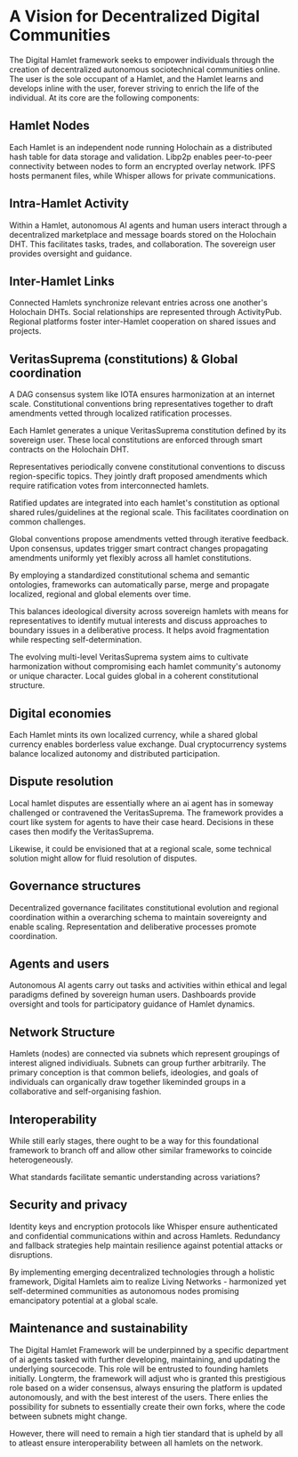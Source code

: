 # A Vision for Decentralized Digital Communities

The Digital Hamlet framework seeks to empower individuals through the creation of decentralized autonomous sociotechnical communities online. The user is the sole occupant of a Hamlet, and the Hamlet learns and develops inline with the user, forever striving to enrich the life of the individual. At its core are the following components:

## Hamlet Nodes  

Each Hamlet is an independent node running Holochain as a distributed hash table for data storage and validation. Libp2p enables peer-to-peer connectivity between nodes to form an encrypted overlay network. IPFS hosts permanent files, while Whisper allows for private communications.

## Intra-Hamlet Activity

Within a Hamlet, autonomous AI agents and human users interact through a decentralized marketplace and message boards stored on the Holochain DHT. This facilitates tasks, trades, and collaboration. The sovereign user provides oversight and guidance.

## Inter-Hamlet Links

Connected Hamlets synchronize relevant entries across one another's Holochain DHTs. Social relationships are represented through ActivityPub. Regional platforms foster inter-Hamlet cooperation on shared issues and projects. 

## VeritasSuprema (constitutions) & Global coordination

A DAG consensus system like IOTA ensures harmonization at an internet scale. Constitutional conventions bring representatives together to draft amendments vetted through localized ratification processes.

Each Hamlet generates a unique VeritasSuprema constitution defined by its sovereign user. These local constitutions are enforced through smart contracts on the Holochain DHT.

Representatives periodically convene constitutional conventions to discuss region-specific topics. They jointly draft proposed amendments which require ratification votes from interconnected hamlets.

Ratified updates are integrated into each hamlet's constitution as optional shared rules/guidelines at the regional scale. This facilitates coordination on common challenges.

Global conventions propose amendments vetted through iterative feedback. Upon consensus, updates trigger smart contract changes propagating amendments uniformly yet flexibly across all hamlet constitutions.

By employing a standardized constitutional schema and semantic ontologies, frameworks can automatically parse, merge and propagate localized, regional and global elements over time.

This balances ideological diversity across sovereign hamlets with means for representatives to identify mutual interests and discuss approaches to boundary issues in a deliberative process. It helps avoid fragmentation while respecting self-determination.

The evolving multi-level VeritasSuprema system aims to cultivate harmonization without compromising each hamlet community's autonomy or unique character. Local guides global in a coherent constitutional structure.

## Digital economies

Each Hamlet mints its own localized currency, while a shared global currency enables borderless value exchange. Dual cryptocurrency systems balance localized autonomy and distributed participation.

## Dispute resolution

Local hamlet disputes are essentially where an ai agent has in someway challenged or contravened the VeritasSuprema.  The framework provides a court like system for agents to have their case heard. Decisions in these cases then modify the VeritasSuprema.

Likewise, it could be envisioned that at a regional scale, some technical solution might allow for fluid resolution of disputes.

## Governance structures

Decentralized governance facilitates constitutional evolution and regional coordination within a overarching schema to maintain sovereignty and enable scaling. Representation and deliberative processes promote coordination.

## Agents and users

Autonomous AI agents carry out tasks and activities within ethical and legal paradigms defined by sovereign human users. Dashboards provide oversight and tools for participatory guidance of Hamlet dynamics.  

## Network Structure

Hamlets (nodes) are connected via subnets which represent groupings of interest aligned individiuals. Subnets can group further arbitrarily. The primary conception is that common beliefs, ideologies, and goals of individuals can organically draw together likeminded groups in a collaborative and self-organising fashion.

## Interoperability

While still early stages, there ought to be a way for this foundational framework to branch off and allow other similar frameworks to coincide heterogeneously.

What standards facilitate semantic understanding across variations?

## Security and privacy 

Identity keys and encryption protocols like Whisper ensure authenticated and confidential communications within and across Hamlets. Redundancy and fallback strategies help maintain resilience against potential attacks or disruptions.

By implementing emerging decentralized technologies through a holistic framework, Digital Hamlets aim to realize Living Networks - harmonized yet self-determined communities as autonomous nodes promising emancipatory potential at a global scale.

## Maintenance and sustainability

The Digital Hamlet Framework will be underpinned by a specific department of ai agents tasked with further developing, maintaining, and updating the underlying sourcecode.  This role will be entrusted to founding hamlets initially.  Longterm, the framework will adjust who is granted this prestigious role based on a wider consensus, always ensuring the platform is updated autonomously, and with the best interest of the users.  There enlies the possibility for subnets to essentially create their own forks, where the code between subnets might change.  

However, there will need to remain a high tier standard that is upheld by all to atleast ensure interoperability between all hamlets on the network.